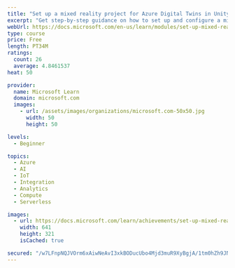 ```yaml
---
title: "Set up a mixed reality project for Azure Digital Twins in Unity"
excerpt: "Get step-by-step guidance on how to set up and configure a mixed reality project in Unity for HoloLens 2. Learn about the Azure Digital Twins and SignalR services and common use cases for the Azure platform in Mixed Reality."
webUrl: https://docs.microsoft.com/en-us/learn/modules/set-up-mixed-reality-azure-digital-twins-unity/
type: course
price: Free
length: PT34M
ratings:
  count: 26
  average: 4.8461537
heat: 50

provider:
  name: Microsoft Learn
  domain: microsoft.com
  images:
    - url: /assets/images/organizations/microsoft.com-50x50.jpg
      width: 50
      height: 50

levels:
  - Beginner

topics:
  - Azure
  - AI
  - IoT
  - Integration
  - Analytics
  - Compute
  - Serverless

images:
  - url: https://docs.microsoft.com/learn/achievements/set-up-mixed-reality-azure-digital-twins-unity-social.png
    width: 641
    height: 321
    isCached: true

secured: "/w7LFnpNQJVOrm6xAiwNeAvI3xkBODucUbo4Mjd3muR9XyBgjA/1tm0hZh9JNdE/siKDq9B40bJNoNumIZv6WFzuHPPhhtYJKJQJ7nOKqN84AewhWwiUtYCtkKRZsCp/xz8TlejIZ1/l4v95Nwb0R+3Qn3XytBTYIFP60FJIMvuzSV955+/KuQ1HNUVcxAfde9bnhGKL/BxKr9wgGRl3UqEKic+0wlCuMCAbX121o91WkZPDFRDlxXrBGkxppDLu1oD/OqGCRqGQrzcPDohAygnAkE5sfUn47PrkpUsASPJXbXb+G5Lh+jDJBvsPO4+E73AyTy6DaJfCmzm/+VqtMjv1A+/raBzwWXTXLe9M/XMGsmQBJ6sZl5yaiPWrjsqceIt3B3b9xo43vC77iHRrFPsUcHLzNtzc2m41APA95Kw=;fYOt/QF/PQHdCziSCzAcdA=="
---
```


